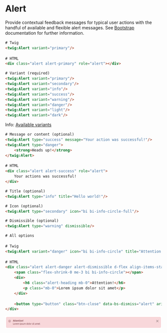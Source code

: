 # Alert

Provide contextual feedback messages for typical user actions with the handful of available and flexible alert messages.
See [Bootstrap](https://getbootstrap.com/docs/5.3/components/alerts/) documentation for further information.

~~~html
# Twig
<twig:Alert variant="primary"/>

# HTML
<div class="alert alert-primary" role="alert"></div>
~~~

~~~html
# Variant (required)
<twig:Alert variant="primary"/>
<twig:Alert variant="secondary"/>
<twig:Alert variant="info"/>
<twig:Alert variant="success"/>
<twig:Alert variant="warning"/>
<twig:Alert variant="danger"/>
<twig:Alert variant="light"/>
<twig:Alert variant="dark"/>
~~~

Info: [Available variants](variants.md)

~~~html
# Message or content (optional)
<twig:Alert type="success" message="Your action was successful!"/>
<twig:Alert type="danger">
    <strong>Heads up!</strong>
</twig:Alert>

# HTML
<div class="alert alert-success" role="alert">
    Your actions was successful!
</div>
~~~

~~~html
# Title (optional)
<twig:Alert type="info" title="Hello world!"/>
~~~

~~~html
# Icon (optional)
<twig:Alert type="secondary" icon="bi bi-info-circle-full"/>
~~~

~~~html
# Dismissible (optional)
<twig:Alert type="warning" dismissible/>
~~~

~~~html
# All options

# Twig
<twig:Alert variant="danger" icon="bi bi-info-circle" title="Attention!" message="Lorem ipsum dolor sit amet" dismissible="true"/>

# HTML
<div class="alert alert-danger alert-dismissible d-flex align-items-start" role="alert">
	<span class="flex-shrink-0 me-3 bi bi-info-circle"></span>
	<div>
		<h6 class="alert-heading mb-0">Attention!</h6>
		<p class="mb-0">Lorem ipsum dolor sit amet</p>
	</div>

	<button type="button" class="btn-close" data-bs-dismiss="alert" aria-label="Close"></button>
</div>
~~~

![Rendered](alert.png "Alert with icon, title and dismissible button")
